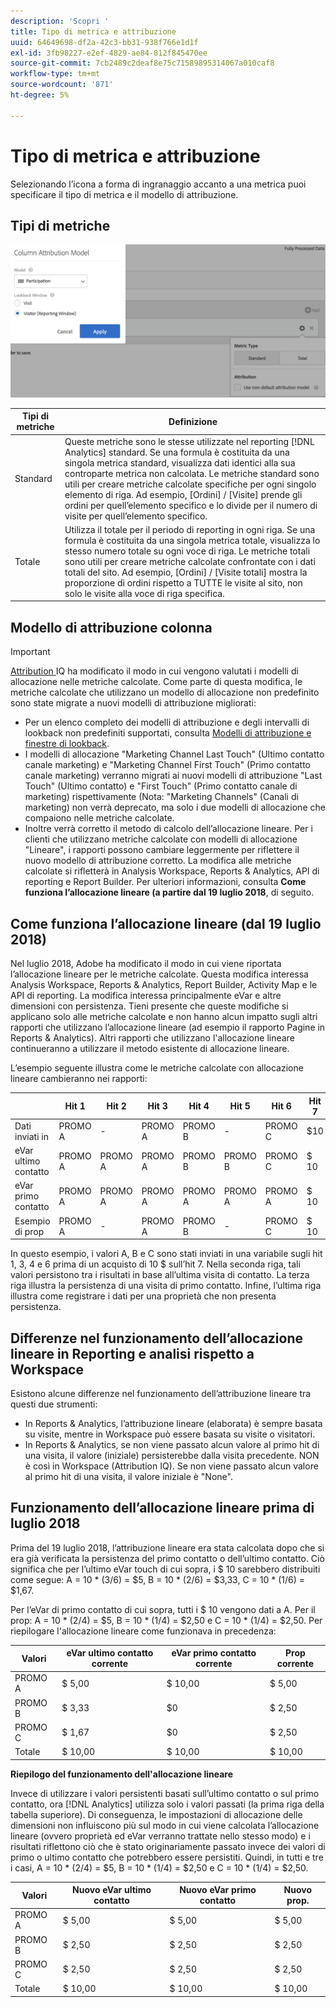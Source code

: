 ```yaml
---
description: 'Scopri '
title: Tipo di metrica e attribuzione
uuid: 64649698-df2a-42c3-bb31-938f766e1d1f
exl-id: 3fb98227-e2ef-4829-ae84-812f845470ee
source-git-commit: 7cb2489c2deaf8e75c71589895314067a010caf8
workflow-type: tm+mt
source-wordcount: '871'
ht-degree: 5%

---
```


# Tipo di metrica e attribuzione

Selezionando l’icona a forma di ingranaggio accanto a una metrica puoi specificare il tipo di metrica e il modello di attribuzione.

## Tipi di metriche

![](assets/cm_type_alloc.png)

| Tipi di metriche | Definizione |
|---|---|
| Standard | Queste metriche sono le stesse utilizzate nel reporting [!DNL Analytics] standard. Se una formula è costituita da una singola metrica standard, visualizza dati identici alla sua controparte metrica non calcolata. Le metriche standard sono utili per creare metriche calcolate specifiche per ogni singolo elemento di riga. Ad esempio, [Ordini] / [Visite] prende gli ordini per quell’elemento specifico e lo divide per il numero di visite per quell’elemento specifico. |
| Totale | Utilizza il totale per il periodo di reporting in ogni riga. Se una formula è costituita da una singola metrica totale, visualizza lo stesso numero totale su ogni voce di riga. Le metriche totali sono utili per creare metriche calcolate confrontate con i dati totali del sito. Ad esempio, [Ordini] / [Visite totali] mostra la proporzione di ordini rispetto a TUTTE le visite al sito, non solo le visite alla voce di riga specifica. |

## Modello di attribuzione colonna

>[!IMPORTANT]
>
>[Attribution ](/help/analyze/analysis-workspace/attribution/overview.md) IQ ha modificato il modo in cui vengono valutati i modelli di allocazione nelle metriche calcolate. Come parte di questa modifica, le metriche calcolate che utilizzano un modello di allocazione non predefinito sono state migrate a nuovi modelli di attribuzione migliorati:
>
>* Per un elenco completo dei modelli di attribuzione e degli intervalli di lookback non predefiniti supportati, consulta [Modelli di attribuzione e finestre di lookback](/help/analyze/analysis-workspace/attribution/models.md).
>* I modelli di allocazione &quot;Marketing Channel Last Touch&quot; (Ultimo contatto canale marketing) e &quot;Marketing Channel First Touch&quot; (Primo contatto canale marketing) verranno migrati ai nuovi modelli di attribuzione &quot;Last Touch&quot; (Ultimo contatto) e &quot;First Touch&quot; (Primo contatto canale di marketing) rispettivamente (Nota: &quot;Marketing Channels&quot; (Canali di marketing) non verrà deprecato, ma solo i due modelli di allocazione che compaiono nelle metriche calcolate.
>* Inoltre verrà corretto il metodo di calcolo dell’allocazione lineare. Per i clienti che utilizzano metriche calcolate con modelli di allocazione &quot;Lineare&quot;, i rapporti possono cambiare leggermente per riflettere il nuovo modello di attribuzione corretto. La modifica alle metriche calcolate si rifletterà in Analysis Workspace, Reports &amp; Analytics, API di reporting e Report Builder. Per ulteriori informazioni, consulta **Come funziona l’allocazione lineare (a partire dal 19 luglio 2018**, di seguito.


## Come funziona l’allocazione lineare (dal 19 luglio 2018)

Nel luglio 2018, Adobe ha modificato il modo in cui viene riportata l’allocazione lineare per le metriche calcolate. Questa modifica interessa Analysis Workspace, Reports &amp; Analytics, Report Builder, Activity Map e le API di reporting. La modifica interessa principalmente eVar e altre dimensioni con persistenza. Tieni presente che queste modifiche si applicano solo alle metriche calcolate e non hanno alcun impatto sugli altri rapporti che utilizzano l’allocazione lineare (ad esempio il rapporto Pagine in Reports &amp; Analytics). Altri rapporti che utilizzano l&#39;allocazione lineare continueranno a utilizzare il metodo esistente di allocazione lineare.

L’esempio seguente illustra come le metriche calcolate con allocazione lineare cambieranno nei rapporti:

|  | Hit 1 | Hit 2 | Hit 3 | Hit 4 | Hit 5 | Hit 6 | Hit 7 |
|--- |--- |--- |--- |--- |--- |--- |--- |
| Dati inviati in | PROMO A | - | PROMO A | PROMO B | - | PROMO C | $10 |
| eVar ultimo contatto | PROMO A | PROMO A | PROMO A | PROMO B | PROMO B | PROMO C | $ 10 |
| eVar primo contatto | PROMO A | PROMO A | PROMO A | PROMO A | PROMO A | PROMO A | $ 10 |
| Esempio di prop | PROMO A | - | PROMO A | PROMO B | - | PROMO C | $ 10 |

In questo esempio, i valori A, B e C sono stati inviati in una variabile sugli hit 1, 3, 4 e 6 prima di un acquisto di 10 $ sull’hit 7. Nella seconda riga, tali valori persistono tra i risultati in base all’ultima visita di contatto. La terza riga illustra la persistenza di una visita di primo contatto. Infine, l’ultima riga illustra come registrare i dati per una proprietà che non presenta persistenza.

## Differenze nel funzionamento dell’allocazione lineare in Reporting e analisi rispetto a Workspace

Esistono alcune differenze nel funzionamento dell’attribuzione lineare tra questi due strumenti:

* In Reports &amp; Analytics, l’attribuzione lineare (elaborata) è sempre basata su visite, mentre in Workspace può essere basata su visite o visitatori.
* In Reports &amp; Analytics, se non viene passato alcun valore al primo hit di una visita, il valore (iniziale) persisterebbe dalla visita precedente. NON è così in Workspace (Attribution IQ). Se non viene passato alcun valore al primo hit di una visita, il valore iniziale è &quot;None&quot;.

## Funzionamento dell’allocazione lineare prima di luglio 2018

Prima del 19 luglio 2018, l’attribuzione lineare era stata calcolata dopo che si era già verificata la persistenza del primo contatto o dell’ultimo contatto. Ciò significa che per l’ultimo eVar touch di cui sopra, i $ 10 sarebbero distribuiti come segue: A = 10 * (3/6) = $5, B = 10 * (2/6) = $3,33, C = 10 * (1/6) = $1,67.

Per l’eVar di primo contatto di cui sopra, tutti i $ 10 vengono dati a A. Per il prop: A = 10 * (2/4) = $5, B = 10 * (1/4) = $2,50 e C = 10 * (1/4) = $2,50. Per riepilogare l&#39;allocazione lineare come funzionava in precedenza:

| Valori | eVar ultimo contatto corrente | eVar primo contatto corrente | Prop corrente |
|---|---|---|---|
| PROMO A | $ 5,00 | $ 10,00 | $ 5,00 |
| PROMO B | $ 3,33 | $0 | $ 2,50 |
| PROMO C | $ 1,67 | $0 | $ 2,50 |
| Totale | $ 10,00 | $ 10,00 | $ 10,00 |

**Riepilogo del funzionamento dell&#39;allocazione lineare**

Invece di utilizzare i valori persistenti basati sull’ultimo contatto o sul primo contatto, ora [!DNL Analytics] utilizza solo i valori passati (la prima riga della tabella superiore). Di conseguenza, le impostazioni di allocazione delle dimensioni non influiscono più sul modo in cui viene calcolata l’allocazione lineare (ovvero proprietà ed eVar verranno trattate nello stesso modo) e i risultati riflettono ciò che è stato originariamente passato invece dei valori di primo o ultimo contatto che potrebbero essere persistiti. Quindi, in tutti e tre i casi, A = 10 * (2/4) = $5, B = 10 * (1/4) = $2,50 e C = 10 * (1/4) = $2,50.

| Valori | Nuovo eVar ultimo contatto | Nuovo eVar primo contatto | Nuovo prop. |
|---|---|---|---|
| PROMO A | $ 5,00 | $ 5,00 | $ 5,00 |
| PROMO B | $ 2,50 | $ 2,50 | $ 2,50 |
| PROMO C | $ 2,50 | $ 2,50 | $ 2,50 |
| Totale | $ 10,00 | $ 10,00 | $ 10,00 |
